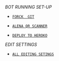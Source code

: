    *BOT RUNNING SET-UP*
* [`FORCK  GIT`](https://github.com/Afx-Abu/Alena-MD/fork)

 * [`ALENA QR SCANNER`](https://replit.com/@Afx-Abu/ABU-MD-QR?outputonly=1&lite=1)

* [`DEPLOY TO HEROKO`](https://heroku.com/deploy?template=https://github.com/Afx-Abu/Alena-MD)

*EDIT SETTINGS*

* [`ALL EDITING SETINGS`](https//github.com/Afx-Abu/Alena-MD/edit/Jsl-Beta/settings.js)
